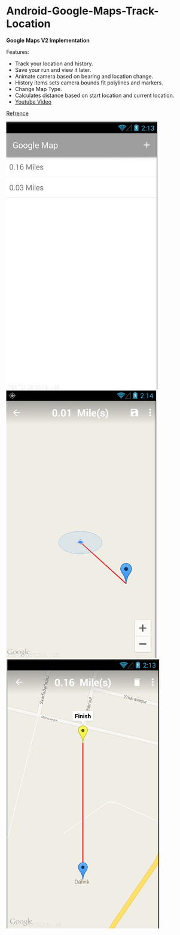 # Android-Google-Maps-Track-Location

**Google Maps V2 Implementation** 

Features:
- Track your location and history.
- Save your run and view it later.
- Animate camera based on bearing and location change.
- History items sets camera bounds fit polylines and markers.
- Change Map Type.
- Calculates distance based on start location and current location.
- [Youtube Video](https://www.youtube.com/watch?v=yCMQrW9lLKs)

 [Refrence](http://www.cs.dartmouth.edu/~campbell/cs65/myruns/myruns_manual.html)

![Alt text](https://github.com/EugeneHoran/Android-Google-Maps-Track-Location/blob/master/home.PNG "Preview Home")
![Alt text](https://github.com/EugeneHoran/Android-Google-Maps-Track-Location/blob/master/running.PNG "Preview Running")
![Alt text](https://github.com/EugeneHoran/Android-Google-Maps-Track-Location/blob/master/history.PNG "Preview History")
